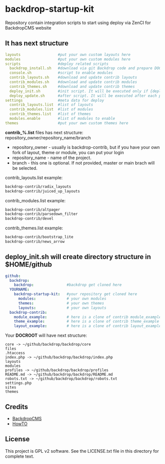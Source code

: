 # backdrop-startup-kit
Repository contain integration scripts to start using deploy via ZenCI for BackdropCMS website

It has next structure
-------
```yaml
layouts					#put your own custom layouts here
modules					#put your own custom modules here
scripts					#deploy related scripts
  backdrop_install.sh	#download via git Backdrop code and prepare DOCROOT
  console.sh			#script to enable modules
  contrib_layouts.sh	#download and update contrib layouts
  contrib_modules.sh	#download and update contrib modules
  contrib_themes.sh		#download and update contrib themes
  deploy_init.sh		#init script. It will be executed only if {deploy_dir} is empty
  deploy_update.sh		#after script. It will be executed after each push to repository
settings				#meta data for deploy
  contrib_layouts.list	#list of layouts
  contrib_modules.list	#list of modules
  contrib_themes.list	#list of themes
  modules.enable		#list of modules to enable
themes					#put your own custom themes here
```

**contrib\_%.list** files has next structure:
repository_owner/repository_name/branch

- repository_owner - usually is backdrop-contrib, but if you have your own fork of layout, theme or module, you can put your login
- repository_name - name of the project. 
- branch - this one is optional. If not provided, master or main brach will be selected.

contrib_layouts.list example:
```bash
backdrop-contrib/radix_layouts
backdrop-contrib/juiced_up_layouts
```

contrib_modules.list example:
```bash
backdrop-contrib/altpager
backdrop-contrib/parsedown_filter
backdrop-contrib/devel
```

contrib_themes.list example:
```bash
backdrop-contrib/bootstrap_lite
backdrop-contrib/news_arrow
```

**deploy_init.sh** will create directory structure in $HOME/github 
-------

```yaml
github:
  backdrop:
    backdrop:				#backdrop get cloned here
  YOURNAME:
    backdrop-startup-kit:	#your repository get cloned here
      modules: 				# your own modules
      themes: 				# your own themes
      layouts: 				# your own layouts
  backdrop-contrib:
    module_example:			# here is a clone of contrib module_example
    theme_example:			# here is a clone of contrib theme_example
    layout_example:			# here is a clone of contrib layout_example
```

Your **DOCROOT** will have next structure:

```textile
core -> ~/github/backdrop/backdrop/core
files
.htaccess
index.php -> ~/github/backdrop/backdrop/index.php
layouts
modules
profiles -> ~/github/backdrop/backdrop/profiles
README.md -> ~/github/backdrop/backdrop/README.md
robots.txt -> ~/github/backdrop/backdrop/robots.txt
settings.php
sites
themes
```

Credits
-------

- [BackdropCMS](https://backdropcms.org)
- [HowTO](http://docs.zen.ci/getting-started/advanced-deploy-backdrop)


License
-------

This project is GPL v2 software. See the LICENSE.txt file in this directory for
complete text.
